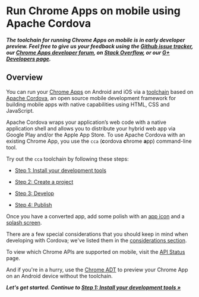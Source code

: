 # Run Chrome Apps on mobile using Apache Cordova
_**The toolchain for running Chrome Apps on mobile is in early developer preview. Feel free to give us your feedback using the [Github issue tracker](https://github.com/MobileChromeApps/mobile-chrome-apps/issues), our [Chrome Apps developer forum](http://groups.google.com/a/chromium.org/group/chromium-apps/topics)</a>, on [Stack Overflow](http://stackoverflow.com/questions/tagged/google-chrome-app), or our [G+ Developers page](https://plus.google.com/+GoogleChromeDevelopers/).**_

## Overview

You can run your [Chrome Apps](http://developer.chrome.com/apps) on Android and iOS via a [toolchain](//github.com/MobileChromeApps/mobile-chrome-apps) based on [Apache Cordova](http://cordova.apache.org), an open source mobile development framework for building mobile apps with native capabilities using HTML, CSS and JavaScript.

Apache Cordova wraps your application’s web code with a native application shell and allows you to distribute your hybrid web app via Google Play and/or the Apple App Store. To use Apache Cordova with an existing Chrome App, you use the `cca` (**c**ordova **c**hrome **a**pp) command-line tool.

Try out the `cca` toolchain by following these steps:

* [Step 1: Install your development tools](docs/Installation.md)

* [Step 2: Create a project](docs/GettingStarted.md#step-2-create-a-project)

* [Step 3: Develop](docs/GettingStarted.md#step-3-develop)

* [Step 4: Publish](docs/Publish.md)

Once you have a converted app, add some polish with an [app icon](docs/NextSteps.md#icons) and a [splash screen](docs/NextSteps.md#splash-screens).

There are a few special considerations that you should keep in mind when developing with Cordova; we've listed them in the [considerations section](docs/CordovaConsiderations.md).

To view which Chrome APIs are supported on mobile, visit the [API Status](docs/APIStatus.md) page.

And if you're in a hurry, use the [Chrome ADT](docs/ChromeADT.md) to preview your Chrome App on an Android device without the toolchain.

_**Let's get started. Continue to [Step 1: Install your development tools &raquo;](docs/Installation.md)**_